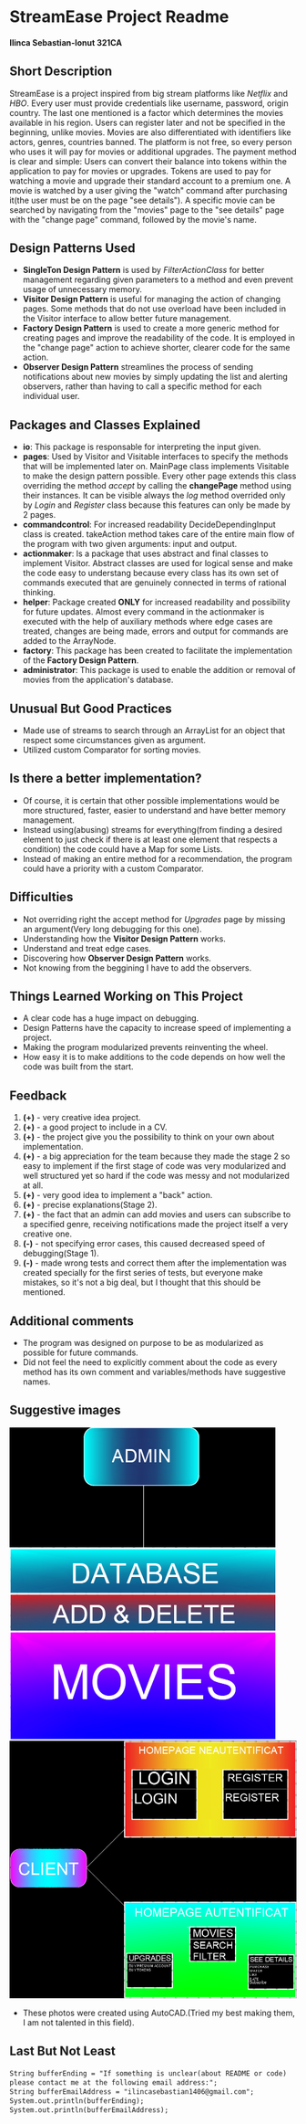 # StreamEase Project Readme
#### Ilinca Sebastian-Ionut 321CA

## Short Description
StreamEase is a project inspired from big stream platforms like *Netflix* and *HBO*. Every user must provide credentials like username, password, origin country. The last one mentioned is a factor which determines the movies available in his region. Users can register later and not be specified in the beginning, unlike movies. Movies are also differentiated with identifiers like actors, genres, countries banned. The platform is not free, so every person who uses it will pay for movies or additional upgrades. The payment method is clear and simple: Users can convert their balance into tokens within the application to pay for movies or upgrades. Tokens are used to pay  for watching a movie and upgrade their standard account to a premium one. A movie is watched by a user giving the "watch" command after purchasing it(the user must be on the page "see details"). A specific movie can be searched by navigating from the "movies" page to the "see details" page with the "change page" command, followed by the movie's name.

## Design Patterns Used
* **SingleTon Design Pattern** is used by *FilterActionClass* for better management regarding given parameters to a method and even prevent usage of unnecessary memory.
* **Visitor Design Pattern** is useful for managing the action of changing pages. Some methods that do not use overload have been included in the Visitor interface to allow better future management.
* **Factory Design Pattern** is used to create a more generic method for creating pages and improve the readability of the code. It is employed in the "change page" action to achieve shorter, clearer code for the same action.
* **Observer Design Pattern** streamlines the process of sending notifications about new movies by simply updating the list and alerting observers, rather than having to call a specific method for each individual user.

## Packages and Classes Explained
* **io**: This package is responsable for interpreting the input given.
* **pages**: Used by Visitor and Visitable interfaces to specify the methods that will be implemented later on. MainPage class implements Visitable to make the design pattern possible. Every other page extends this class overriding the method *accept* by calling the **changePage** method using their instances. It can be visible always the *log* method overrided only by *Login* and *Register* class because this features can only be made by 2 pages.
* **commandcontrol**: For increased readability DecideDependingInput class is created. takeAction method takes care of the entire main flow of the program with two given arguments: input and output.
* **actionmaker**: Is a package that uses abstract and final classes to implement Visitor. Abstract classes are used for logical sense and make the code easy to understang because every class has its own set of commands executed that are genuinely connected in terms of rational thinking.
* **helper**: Package created **ONLY** for increased readability and possibility for future updates. Almost every command in the actionmaker is executed with the help of auxiliary methods where edge cases are treated, changes are being made, errors and output for commands are added to the ArrayNode.
* **factory**: This package has been created to facilitate the implementation of the **Factory Design Pattern**.
* **administrator**: This package is used to enable the addition or removal of movies from the application's database.

## Unusual But Good Practices
* Made use of streams to search through an ArrayList for an object that respect some circumstances given as argument.
* Utilized custom Comparator for sorting movies.

## Is there a better implementation?
* Of course, it is certain that other possible implementations would be more structured, faster, easier to understand and have better memory management.
* Instead using(abusing) streams for everything(from finding a desired element to just check if there is at least one element that respects a condition) the code could have a Map for some Lists.
* Instead of making an entire method for a recommendation, the program could have a priority with a custom Comparator.


## Difficulties
* Not overriding right the accept method for *Upgrades* page by missing an argument(Very long debugging for this one).
* Understanding how the **Visitor Design Pattern** works.
* Understand and treat edge cases.
* Discovering how **Observer Design Pattern** works.
* Not knowing from the beggining I have to add the observers.

## Things Learned Working on This Project
* A clear code has a huge impact on debugging.
* Design Patterns have the capacity to increase speed of implementing a project.
* Making the program modularized prevents reinventing the wheel.
* How easy it is to make additions to the code depends on how well the code was built from the start.

## Feedback
1. **(+)** - very creative idea project.
1. **(+)** - a good project to include in a CV.
1. **(+)** - the project give you the possibility to think on your own about implementation.
1. **(+)** - a big appreciation for the team because they made the stage 2 so easy to implement if the first stage of code was very modularized and well structured yet so hard if the code was messy and not modularized at all.
1. **(+)** - very good idea to implement a "back" action.
1. **(+)** - precise explanations(Stage 2).
1. **(+)** - the fact that an admin can add movies and users can subscribe to a specified genre, receiving notifications made the project itself a very creative one.
1. **(-)** - not specifying error cases, this caused decreased speed of debugging(Stage 1).
1. **(-)** - made wrong tests and correct them after the implementation was created specially for the first series of tests, but everyone make mistakes, so it's not a big deal, but I thought that this should be mentioned.

## Additional comments
* The program was designed on purpose to be as modularized as possible for future commands.
* Did not feel the need to explicitly comment about the code as every method has its own comment and variables/methods have suggestive names.

## Suggestive images

![This photo represents the database of the application for the movies.](./DATABASEEE.png "Database for the movies with the desired action made by an admin.")
![This photo represents pages available for users and different actions allowed](./ClientIntuitive.png "Pages and actions allowed for the user.")
* These photos were created using AutoCAD.(Tried my best making them, I am not talented in this field).


## Last But Not Least
```
String bufferEnding = "If something is unclear(about README or code) please contact me at the following email address:";
String bufferEmailAddress = "ilincasebastian1406@gmail.com";
System.out.println(bufferEnding);
System.out.println(bufferEmailAddress);
```
